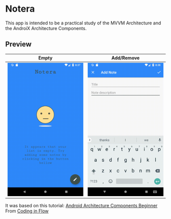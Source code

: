 # Notera
This app is intended to be a practical study of the MVVM Architecture and the AndroiX Architecture Components.

## Preview
|Empty            | Add/Remove
| :-------------: |:-------------:|
| <img src="gif/empty.gif" width="240" height="420"> | <img src="gif/add.gif" width="240" height="420"> 


It was based on this tutorial: [Android Architecture Components Beginner](https://www.youtube.com/playlist?list=PLrnPJCHvNZuDihTpkRs6SpZhqgBqPU118)
From [Coding in Flow](https://www.youtube.com/channel/UC_Fh8kvtkVPkeihBs42jGcA)
